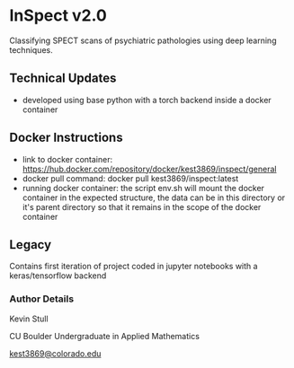 # InSpect v2.0
Classifying SPECT scans of psychiatric pathologies using deep learning techniques. 

## Technical Updates
- developed using base python with a torch backend inside a docker container

## Docker Instructions 
- link to docker container: https://hub.docker.com/repository/docker/kest3869/inspect/general
- docker pull command: docker pull kest3869/inspect:latest
- running docker container: the script env.sh will mount the docker container in the expected structure, the data can be in this directory or it's parent directory so that it remains in the scope of the docker container

## Legacy 
Contains first iteration of project coded in jupyter notebooks with a keras/tensorflow backend

### Author Details 
Kevin Stull 

CU Boulder Undergraduate in Applied Mathematics 

kest3869@colorado.edu

